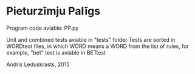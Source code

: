 
Pieturzīmju Palīgs
==
Program code aviable: PP.py

Unit and combined tests aviable in "tests" folder
Tests are sorted in WORDtest files, in which WORD means a WORD from the list of rules, for example, "bet" test is aviable in BETtest

Andris Leduskrasts, 2015
